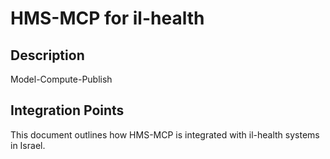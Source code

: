 # HMS-MCP for il-health

## Description

Model-Compute-Publish

## Integration Points

This document outlines how HMS-MCP is integrated with il-health systems in Israel.

